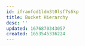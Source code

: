 ```yaml
---
id: ifraofod1ldm3t0lsf7s6kp
title: Bucket Hierarchy
desc: ''
updated: 1676870343057
created: 1653545336224
---
```



